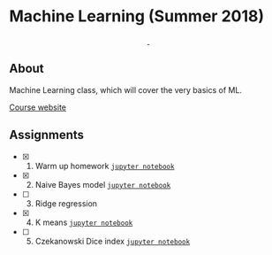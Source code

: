 # Machine Learning (Summer 2018)

<p align=center>
<a href="">
<img alt="" src="https://img.shields.io/badge/python-v3.6.3-blue.svg">
</a>
<a href="">
<img alt="" src="https://img.shields.io/badge/jupyter-v5.2.1-orange.svg">
</a>
</p>

## About

Machine Learning class, which will cover the very basics of ML.

[Course website](http://cs.if.uj.edu.pl/piotrek/ML2018/)

## Assignments

- [x] 1. Warm up homework [`jupyter notebook`](warm-up-homework.ipynb)
- [x] 2. Naive Bayes model [`jupyter notebook`](naive-bayes-model.ipynb)
- [ ] 3. Ridge regression
- [x] 4. K means [`jupyter notebook`](k-means.ipynb)
- [ ] 5. Czekanowski Dice index [`jupyter notebook`](czekanowski-dice.ipynb)
